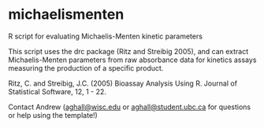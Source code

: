 # michaelismenten
R script for evaluating Michaelis-Menten kinetic parameters

This script uses the drc package (Ritz and Streibig 2005), and can extract Michaelis-Menten parameters from raw absorbance data for kinetics assays measuring the production of a specific product. 

Ritz, C. and Streibig, J.C. (2005) Bioassay Analysis Using R. Journal of Statistical Software, 12, 1 - 22.


Contact Andrew (aghall@wisc.edu or aghall@student.ubc.ca for questions or help using the template!)
